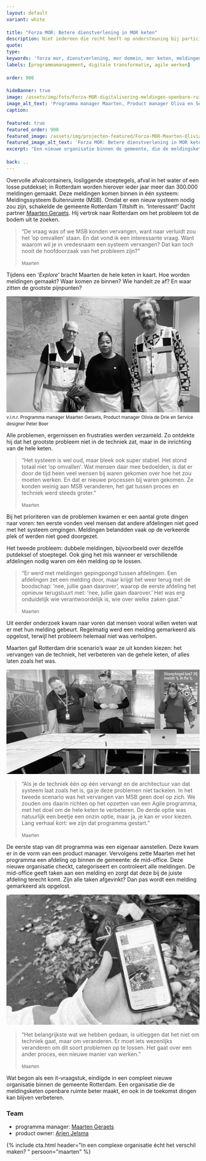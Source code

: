 ```yaml
---
layout: default
variant: white

title: "Forza MOR: Betere dienstverlening in MOR keten"
description: Niet iedereen die recht heeft op ondersteuning bij participatie, maakt daar ook gebruik van. Dat kan beter. 
quote:
type:
keywords: 'forza mor, dienstverlening, mor domein, mor keten, meldingen openbare ruimte, ontwerpende aanpak, ontwerpend onderzoek, product owner, product ownerschap, innovatie, design thinking, software design thinking, digitalisering, digitale transformatie'
labels: [programmamanagement, digitale transformatie, agile werken]

order: 900

hideBanner: true
image: /assets/img/foto/Forza-MOR-digitalisering-meldingen-openbare-ruimte-Rotterdam.jpg
image_alt_text: 'Programma manager Maarten, Product manager Oliva en Service designer Peter'
caption:

featured: true
featured_order: 900
featured_image: /assets/img/projecten-featured/Forza-MOR-Maarten-Olivia-Peter.jpg
featured_image_alt_text: 'Forza MOR: Betere dienstverlening in MOR keten'
excerpt: "Een nieuwe organisatie binnen de gemeente, die de meldingsketen openbare ruimte beter maakt, en ook in de toekomst dingen kan blijven verbeteren."

back: ..
---
```

Overvolle afvalcontainers, losliggende stoeptegels, afval in het water of een losse putdeksel; in Rotterdam worden hierover ieder jaar meer dan 300.000 meldingen gemaakt. Deze meldingen komen binnen in één systeem: Meldingssysteem Buitenruimte (MSB). Omdat er een nieuw systeem nodig zou zijn, schakelde de gemeente Rotterdam Tiltshift in. ‘Interessant!’ Dacht partner [Maarten Geraets](/mensen/maarten-geraets/). Hij vertrok naar Rotterdam om het probleem tot de bodem uit te zoeken.

> “De vraag was of we MSB konden vervangen, want naar verluidt zou het ‘op omvallen’ staan. En dat vond ik een interessante vraag. Want waarom wil je in vredesnaam een systeem vervangen? Dat kan toch nooit de hoofdoorzaak van het probleem zijn?”
>
> <small>Maarten</small>

Tijdens een _‘Explore’_ bracht Maarten de hele keten in kaart. Hoe worden meldingen gemaakt? Waar komen ze binnen? Wie handelt ze af? En waar zitten de grootste pijnpunten?

<div class="article-image">
    <img src="/assets/img/foto/Forza-MOR-kwartiermaker-programma-manager-forza-mor-Rotterdam.jpg
" alt="Kwartiermaker en programma manager Maarten, Product manager Oliva en Service designer Peter">
     <br />
    <small>v.l.n.r. Programma manager Maarten Geraets, Product manager Olivia de Drie en Service designer Peter Boer</small>
</div>

Alle problemen, ergernissen en frustraties werden verzameld. Zo ontdekte hij dat het grootste probleem niet in de techniek zat, maar in de inrichting van de hele keten.

> “Het systeem is wel oud, maar bleek ook super stabiel. Het stond totaal niet ‘op omvallen’. Wat mensen daar mee bedoelden, is dat er door de tijd heen veel wensen bij waren gekomen over hoe het zou moeten werken. En dat er nieuwe processen bij waren gekomen. Ze konden weinig aan MSB veranderen, het gat tussen proces en techniek werd steeds groter.”
>
> <small>Maarten</small>

Bij het prioriteren van de problemen kwamen er een aantal grote dingen naar voren: ten eerste vonden veel mensen dat andere afdelingen niet goed met het systeem omgingen. Meldingen belandden vaak op de verkeerde plek of werden niet goed doorgezet.

Het tweede probleem: dubbele meldingen, bijvoorbeeld over dezelfde putdeksel of stoeptegel.  Ook ging het mis wanneer er verschillende afdelingen nodig waren om één melding op te lossen.

> “Er werd met meldingen gepingpongd tussen afdelingen. Een afdelingen zet een melding door, maar krijgt het weer terug met de boodschap: ‘nee, jullie gaan daarover’, waarop de eerste afdeling het opnieuw terugstuurt met: ‘nee, jullie gaan daarover.’ Het was erg onduidelijk wie verantwoordelijk is, wie over welke zaken gaat.”
>
> <small>Maarten</small>

Uit eerder onderzoek kwam naar voren dat mensen vooral willen weten wat er met hun melding gebeurt. Regelmatig werd een melding gemarkeerd als opgelost, terwijl het probleem helemaal niet was verholpen.

Maarten gaf Rotterdam drie scenario’s waar ze uit konden kiezen: het vervangen van de techniek, het verbeteren van de gehele keten, of alles laten zoals het was.

<div class="article-image">
    <img src="/assets/img/foto/Forza-MOR-programma-dienstverlening-MOR-domein-Rotterdam.jpg" alt="Sessie met Scrum Master Sven, UX Software designer Auke en Product manager Olvia">
</div>

>“Als je de techniek één op één vervangt en de architectuur van dat systeem laat zoals het is, ga je deze problemen niet tackelen. In het tweede scenario was het vervangen van MSB geen doel op zich. We zouden ons daarin richten op het opzetten van een Agile programma, met het doel om de hele keten te verbeteren. De derde optie was natuurlijk een beetje een onzin optie, maar ja, je kan er voor kiezen. Lang verhaal kort: we zijn dat programma gestart.”
>
> <small>Maarten</small>

De eerste stap van dit programma was een eigenaar aanstellen. Deze kwam er in de vorm van een product manager. Vervolgens zette Maarten met het programma een afdeling op binnen de gemeente: de mid-office. Deze nieuwe organisatie checkt, categoriseert en controleert alle meldingen. De mid-office geeft taken aan een melding en zorgt dat deze bij de juiste afdeling terecht komt. Zijn alle taken afgevinkt? Dan pas wordt een melding gemarkeerd als opgelost.

<div class="article-image">
    <img src="/assets/img/foto/Forza-MOR-digitalisering-meldingen-openbare-ruimte-Rotterdam.jpg" alt="Digitale transformatie verbeteren dienstverlening MOR domein d.m.v. software ontwikkeling voor uitvoerenden">
</div>

>“Het belangrijkste wat we hebben gedaan, is uitleggen dat het niet om techniek gaat, maar om veranderen. Er moet iets wezenlijks veranderen om dit soort problemen op te lossen. Het gaat over een ander proces, een nieuwe manier van werken.”
>
> <small>Maarten</small>

Wat begon als een it-vraagstuk, eindigde in een compleet nieuwe organisatie binnen de gemeente Rotterdam. Een organisatie die de meldingsketen openbare ruimte beter maakt, en ook in de toekomst dingen kan blijven verbeteren.

### Team
- programma manager: [Maarten Geraets](/partners/maarten-geraets/)
- product owner: [Arjen Jelsma](/partners/arjen-jelsma/)
  
{% include cta.html header="In een complexe organisatie écht het verschil maken? " persoon="maarten" %}
